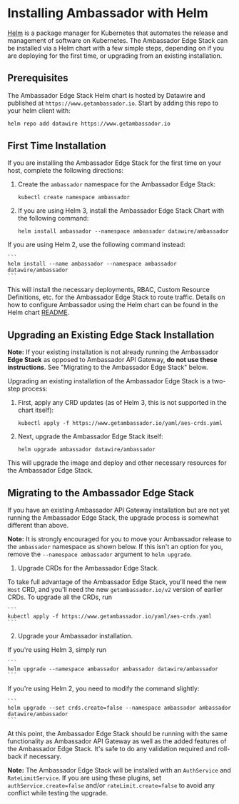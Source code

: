 # Installing Ambassador with Helm

[Helm](https://helm.sh) is a package manager for Kubernetes that automates the release and management of software on Kubernetes. The Ambassador Edge Stack can be installed via a Helm chart with a few simple steps, depending on if you are deploying for the first time, or upgrading from an existing installation.

## Prerequisites

The Ambassador Edge Stack Helm chart is hosted by Datawire and published at `https://www.getambassador.io`. Start by adding this repo to your helm client with:

```bash
helm repo add datawire https://www.getambassador.io
```

## First Time Installation

If you are installing the Ambassador Edge Stack for the first time on your host, complete the following directions:

1. Create the `ambassador` namespace for the Ambassador Edge Stack:

    ```
    kubectl create namespace ambassador
    ```

2. If you are using Helm 3, install the Ambassador Edge Stack Chart with the following command:

    ```
    helm install ambassador --namespace ambassador datawire/ambassador
    ```

If you are using Helm 2, use the following command instead:

    ```
    helm install --name ambassador --namespace ambassador datawire/ambassador
    ```

This will install the necessary deployments, RBAC, Custom Resource Definitions, etc. for the Ambassador Edge Stack to route traffic. Details on how to configure Ambassador using the Helm chart can be found in the Helm chart [README](https://github.com/datawire/ambassador-chart/tree/master).

## Upgrading an Existing Edge Stack Installation

**Note:** If your existing installation is not already running the Ambassador **Edge Stack** as opposed to Ambassador API Gateway, **do not use these instructions**. See "Migrating to the Ambassador Edge Stack" below.

Upgrading an existing installation of the Ambassador Edge Stack is a two-step process:

1. First, apply any CRD updates (as of Helm 3, this is not supported in the chart itself):

    ```
    kubectl apply -f https://www.getambassador.io/yaml/aes-crds.yaml
    ```

2. Next, upgrade the Ambassador Edge Stack itself:

    ```
    helm upgrade ambassador datawire/ambassador
    ```

This will upgrade the image and deploy and other necessary resources for the Ambassador Edge Stack.

## Migrating to the Ambassador Edge Stack

If you have an existing Ambassador API Gateway installation but are not yet running the Ambassador Edge Stack, the upgrade process is somewhat different than above.

**Note:** It is strongly encouraged for you to move your Ambassador release to the `ambassador` namespace as shown below. If this isn't an option for you, remove the `--namespace ambassador` argument to `helm upgrade`.

1. Upgrade CRDs for the Ambassador Edge Stack.

To take full advantage of the Ambassador Edge Stack, you'll need the new `Host` CRD, and you'll need the new `getambassador.io/v2` version of earlier CRDs. To upgrade all the CRDs, run

    ```
    kubectl apply -f https://www.getambassador.io/yaml/aes-crds.yaml
    ```

2. Upgrade your Ambassador installation.

If you're using Helm 3, simply run

    ```
    helm upgrade --namespace ambassador ambassador datawire/ambassador
    ```

If you're using Helm 2, you need to modify the command slightly:

    ```
    helm upgrade --set crds.create=false --namespace ambassador ambassador datawire/ambassador
    ```

At this point, the Ambassador Edge Stack should be running with the same functionality as Ambassador API Gateway as well as the added features of the Ambassador Edge Stack. It's safe to do any validation required and roll-back if necessary.

**Note:** The Ambassador Edge Stack will be installed with an `AuthService` and `RateLimitService`. If you are using these plugins, set `authService.create=false` and/or `rateLimit.create=false` to avoid any conflict while testing the upgrade.
